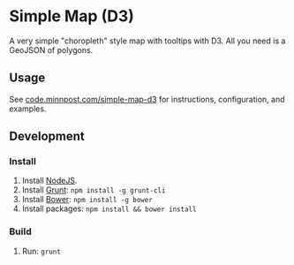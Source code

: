 # Simple Map (D3)

A very simple "choropleth" style map with tooltips with D3.  All you need is a GeoJSON of polygons.

## Usage

See [code.minnpost.com/simple-map-d3](//code.minnpost.com/simple-map-d3/) for instructions, configuration, and examples.

## Development

### Install

1. Install [NodeJS](http://nodejs.org/).
1. Install [Grunt](http://gruntjs.com/): `npm install -g grunt-cli`
1. Install [Bower](http://bower.io/): `npm install -g bower` 
1. Install packages: `npm install && bower install`

### Build

1. Run: `grunt`